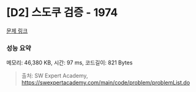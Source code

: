# [D2] 스도쿠 검증 - 1974 

[문제 링크](https://swexpertacademy.com/main/code/problem/problemDetail.do?contestProbId=AV5Psz16AYEDFAUq) 

### 성능 요약

메모리: 46,380 KB, 시간: 97 ms, 코드길이: 821 Bytes



> 출처: SW Expert Academy, https://swexpertacademy.com/main/code/problem/problemList.do